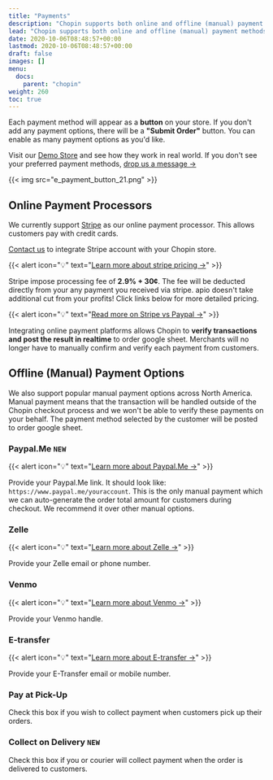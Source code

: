 ```yaml
---
title: "Payments"
description: "Chopin supports both online and offline (manual) payment methods. While credit card is the mainstream payment method supported by most e-commerce platforms, we recognize many smaller businesses don't have POS or even a dedicated bank account. Therefore we have many customized payment options available. We are always looking to support as many payment methods as we possibly could. Reach out to us to add new payment methods."
lead: "Chopin supports both online and offline (manual) payment methods. While credit card is the mainstream payment method supported by most e-commerce platforms, we recognize many smaller businesses don't have POS or even a dedicated bank account. Therefore we have many customized payment options available. We are always looking to support as many payment methods as we possibly could. Reach out to us to add new payment methods."
date: 2020-10-06T08:48:57+00:00
lastmod: 2020-10-06T08:48:57+00:00
draft: false
images: []
menu:
  docs:
    parent: "chopin"
weight: 260
toc: true
---
```


Each payment method will appear as a **button** on your store. If you don't add any payment options, there will be a **"Submit Order"** button. You can enable as many payment options as you'd like.

Visit our [Demo Store](https://chopin.apiobuild.com/demo-store) and see how they work in real world. If you don't see your preferred payment methods, [drop us a message →](/docs/introduction/introduction/#contact-us)

{{< img src="e_payment_button_21.png" >}}

## Online Payment Processors

We currently support [Stripe](https://stripe.com/payments) as our online payment processor. This allows customers pay with credit cards. 

[Contact us](/docs/introduction/introduction/#contact-us) to integrate Stripe account with your Chopin store.

{{< alert icon="💡" text="<a href='https://stripe.com/pricing' target='_blank'>Learn more about stripe pricing →</a>" >}}

Stripe impose processing fee of **2.9% + 30¢**. The fee will be deducted directly from your any payment you received via stripe. apio doesn't take additional cut from your profits! Click links below for more detailed pricing.

<!-- TODO: stripe vs paypal -->
{{< alert icon="💡" text="<a href='https://apiobuild.com/blog/troubleshoot-chopin-store/#difference-between-stripe-and-paypal-business' target='_blank'>Read more on Stripe vs Paypal →</a>" >}}

<span style="display: none">
- [PayPal](https://www.paypal.com/us/webapps/mpp/merchant-fees)
</span>

Integrating online payment platforms allows Chopin to **verify transactions and post the result in realtime** to order google sheet.
Merchants will no longer have to manually confirm and verify each payment from customers.

## Offline (Manual) Payment Options

We also support popular manual payment options across North America. Manual payment means that the transaction will be handled outside of the Chopin checkout process and we won't be able to verify these payments on your behalf. The payment method selected by the customer will be posted to order google sheet.

### Paypal.Me `NEW`

{{< alert icon="💡" text="<a href='https://www.paypal.com/paypalme/' target='_blank'>Learn more about Paypal.Me →</a>" >}}

<!-- TODO: add how-to ref -->

Provide your Paypal.Me link. It should look like: `https://www.paypal.me/youraccount`. This is the only manual payment which we can auto-generate the order total amount for customers during checkout. We recommend it over other manual options.

### Zelle

{{< alert icon="💡" text="<a href='https://www.zellepay.com/' target='_blank'>Learn more about Zelle →</a>" >}}

Provide your Zelle email or phone number.

### Venmo

{{< alert icon="💡" text="<a href='https://venmo.com/' target='_blank'>Learn more about Venmo →</a>" >}}

Provide your Venmo handle.

### E-transfer

{{< alert icon="💡" text="<a href='https://www.interac.ca/en/consumers/products/interac-e-transfer/' target='_blank'>Learn more about E-transfer →</a>" >}}

Provide your E-Transfer email or mobile number.

### Pay at Pick-Up

Check this box if you wish to collect payment when customers pick up their orders.

### Collect on Delivery `NEW`

Check this box if you or courier will collect payment when the order is delivered to customers.

